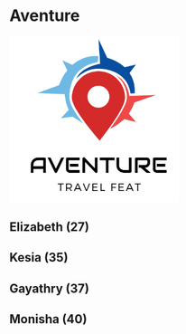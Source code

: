 # Aventure
<img src="https://github.com/kesiajo/Aventure/blob/main/images/aventure-logo.png" width=300></img>
## Elizabeth (27)
## Kesia (35)
## Gayathry (37)
## Monisha (40)
